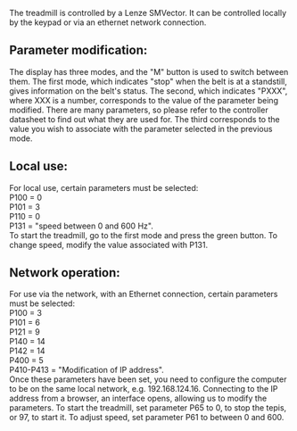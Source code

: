 The treadmill is controlled by a Lenze SMVector. It can be controlled locally by the keypad or via an ethernet network connection.

## Parameter modification:
The display has three modes, and the "M" button is used to switch between them. 
The first mode, which indicates "stop" when the belt is at a standstill, gives information on the belt's status.
The second, which indicates "PXXX", where XXX is a number, corresponds to the value of the parameter being modified. There are many parameters, so please refer to the controller datasheet to find out what they are used for. 
The third corresponds to the value you wish to associate with the parameter selected in the previous mode.

## Local use:
For local use, certain parameters must be selected:  
P100 = 0  
P101 = 3  
P110 = 0  
P131 = "speed between 0 and 600 Hz".  
To start the treadmill, go to the first mode and press the green button.
To change speed, modify the value associated with P131.

## Network operation:
For use via the network, with an Ethernet connection, certain parameters must be selected:  
P100 = 3  
P101 = 6  
P121 = 9  
P140 = 14  
P142 = 14  
P400 = 5  
P410-P413 = "Modification of IP address".  
Once these parameters have been set, you need to configure the computer to be on the same local network, e.g. 192.168.124.16.
Connecting to the IP address from a browser, an interface opens, allowing us to modify the parameters.
To start the treadmill, set parameter P65 to 0, to stop the tepis, or 97, to start it.
To adjust speed, set parameter P61 to between 0 and 600.

